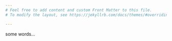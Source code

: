 ```yaml
---
# Feel free to add content and custom Front Matter to this file.
# To modify the layout, see https://jekyllrb.com/docs/themes/#overriding-theme-defaults

---
```


some words...